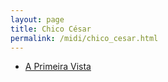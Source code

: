 ```yaml
---
layout: page
title: Chico César
permalink: /midi/chico_cesar.html
---
```


* [A Primeira Vista](http://www.victor3d.com.br/midi/aprim.mid)
